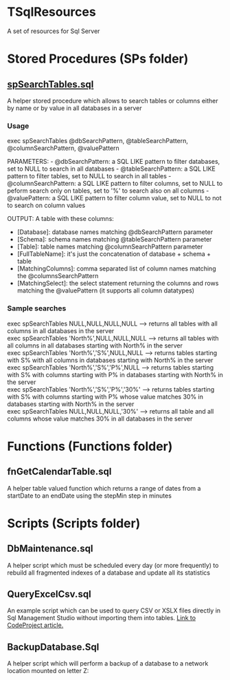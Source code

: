 # TSqlResources
A set of resources for Sql Server


# Stored Procedures (SPs folder)

## [spSearchTables.sql](https://github.com/fededim/TSqlResources/blob/master/TSqlResources/SPs/spSearchTables.sql)

A helper stored procedure which allows to search tables or columns either by name or by value in all databases in a server

### Usage

exec spSearchTables @dbSearchPattern, @tableSearchPattern, @columnSearchPattern, @valuePattern

PARAMETERS:
	- @dbSearchPattern: a SQL LIKE pattern to filter databases, set to NULL to search in all databases
	- @tableSearchPattern: a SQL LIKE pattern to filter tables, set to  NULL to search in all tables
	- @columnSearchPattern: a SQL LIKE pattern to filter columns, set to NULL to peform search only on tables, set to '%' to search also on all columns
	- @valuePattern: a SQL LIKE pattern to filter column value, set to NULL to not to search on column values
 
OUTPUT:
A table with these columns:
  - [Database]: database names matching @dbSearchPattern parameter
  - [Schema]: schema names matching @tableSearchPattern parameter
  - [Table]: table names  matching @columnSearchPattern parameter
  - [FullTableName]: it's just the concatenation of database + schema + table
  - [MatchingColumns]: comma separated list of column names matching the @columnsSearchPattern
  - [MatchingSelect]: the select statement returning the columns and rows matching the @valuePattern (it supports all column datatypes)

### Sample searches

exec spSearchTables NULL,NULL,NULL,NULL --> returns all tables with all columns in all databases in the server <BR />
exec spSearchTables 'North%',NULL,NULL,NULL --> returns all tables with all columns in all databases starting with North% in the server <BR />
exec spSearchTables 'North%','S%',NULL,NULL --> returns tables starting with S% with all columns in databases starting with North% in the server <BR />
exec spSearchTables 'North%','S%','P%',NULL --> returns tables starting with S% with columns starting with P% in databases starting with North% in the server <BR />
exec spSearchTables 'North%','S%','P%','30%' --> returns tables starting with S% with columns starting with P% whose value matches 30% in databases starting with North% in the server <BR />
exec spSearchTables NULL,NULL,NULL,'30%' --> returns all table and all columns whose value matches 30% in all databases in the server <BR />

# Functions (Functions folder)

## fnGetCalendarTable.sql

A helper table valued function which returns a range of dates from a startDate to an endDate using the stepMin step in minutes

# Scripts (Scripts folder)

## DbMaintenance.sql
A helper script which must be scheduled every day (or more frequently) to rebuild all fragmented indexes of a database and update all its statistics

## QueryExcelCsv.sql
An example script which can be used to query CSV or XSLX files directly in Sql Management Studio without importing them into tables. [Link to CodeProject article.](https://www.codeproject.com/Tips/5370433/Query-Excel-or-CSV-files-with-T-SQL)

## BackupDatabase.Sql
A helper script which will perform a backup of a database to a network location mounted on letter Z:
